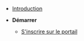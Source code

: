 * [Introduction](/)

* **Démarrer**
  * [S'inscrire sur le portail](/getting-started/signin-to-portal)